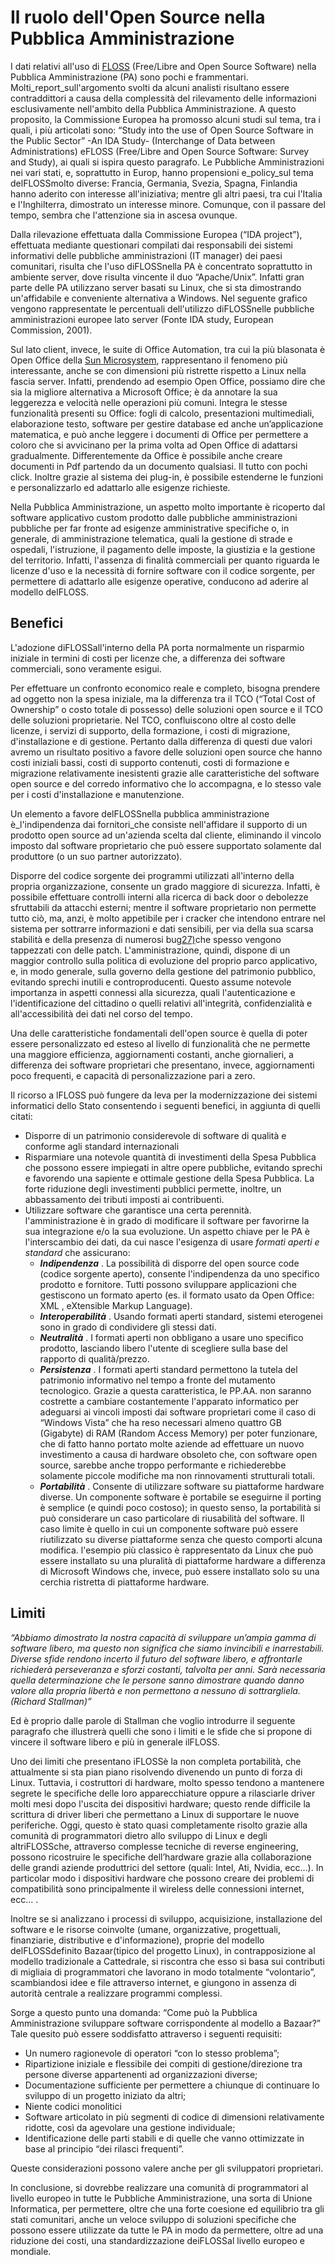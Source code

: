 # Il ruolo dell'Open Source nella Pubblica Amministrazione

I dati relativi all'uso di [FLOSS](http://theopensourcepa.altervista.org/doku.php?id=open_source#il_free_libre_and_open_source_software) \(Free/Libre and Open Source Software\) nella Pubblica Amministrazione \(PA\) sono pochi e frammentari. Molti\_report\_sull'argomento svolti da alcuni analisti risultano essere contraddittori a causa della complessità del rilevamento delle informazioni esclusivamente nell'ambito della Pubblica Amministrazione. A questo proposito, la Commissione Europea ha promosso alcuni studi sul tema, tra i quali, i più articolati sono: “Study into the use of Open Source Software in the Public Sector” -An IDA Study- \(Interchange of Data between Administrations\) eFLOSS \(Free/Libre and Open Source Software: Survey and Study\), ai quali si ispira questo paragrafo. Le Pubbliche Amministrazioni nei vari stati, e, soprattutto in Europ, hanno propensioni e\_policy\_sul tema delFLOSSmolto diverse: Francia, Germania, Svezia, Spagna, Finlandia hanno aderito con interesse all'iniziativa; mentre gli altri paesi, tra cui l'Italia e l'Inghilterra, dimostrato un interesse minore. Comunque, con il passare del tempo, sembra che l'attenzione sia in ascesa ovunque.

Dalla rilevazione effettuata dalla Commissione Europea \(“IDA project”\), effettuata mediante questionari compilati dai responsabili dei sistemi informativi delle pubbliche amministrazioni \(IT manager\) dei paesi comunitari, risulta che l'uso diFLOSSnella PA è concentrato soprattutto in ambiente server, dove risulta vincente il duo “Apache/Unix”. Infatti gran parte delle PA utilizzano server basati su Linux, che si sta dimostrando un'affidabile e conveniente alternativa a Windows. Nel seguente grafico vengono rappresentate le percentuali dell'utilizzo diFLOSSnelle pubbliche amministrazioni europee lato server \(Fonte IDA study, European Commission, 2001\).

Sul lato client, invece, le suite di Office Automation, tra cui la più blasonata è Open Office della [Sun Microsystem](http://it.sun.com/), rappresentano il fenomeno più interessante, anche se con dimensioni più ristrette rispetto a Linux nella fascia server. Infatti, prendendo ad esempio Open Office, possiamo dire che sia la migliore alternativa a Microsoft Office; è da annotare la sua leggerezza e velocità nelle operazioni più comuni. Integra le stesse funzionalità presenti su Office: fogli di calcolo, presentazioni multimediali, elaborazione testo, software per gestire database ed anche un’applicazione matematica, e può anche leggere i documenti di Office per permettere a coloro che si avvicinano per la prima volta ad Open Office di adattarsi gradualmente. Differentemente da Office è possibile anche creare documenti in Pdf partendo da un documento qualsiasi. Il tutto con pochi click. Inoltre grazie al sistema dei plug-in, è possibile estenderne le funzioni e personalizzarlo ed adattarlo alle esigenze richieste.

Nella Pubblica Amministrazione, un aspetto molto importante è ricoperto dal software applicativo custom prodotto dalle pubbliche amministrazioni pubbliche per far fronte ad esigenze amministrative specifiche o, in generale, di amministrazione telematica, quali la gestione di strade e ospedali, l'istruzione, il pagamento delle imposte, la giustizia e la gestione del territorio. Infatti, l'assenza di finalità commerciali per quanto riguarda le licenze d'uso e la necessità di fornire software con il codice sorgente, per permettere di adattarlo alle esigenze operative, conducono ad aderire al modello delFLOSS.

## Benefici

L'adozione diFLOSSall'interno della PA porta normalmente un risparmio iniziale in termini di costi per licenze che, a differenza dei software commerciali, sono veramente esigui.

Per effettuare un confronto economico reale e completo, bisogna prendere ad oggetto non la spesa iniziale, ma la differenza tra il TCO \(“Total Cost of Ownership” o costo totale di possesso\) delle soluzioni open source e il TCO delle soluzioni proprietarie. Nel TCO, confluiscono oltre al costo delle licenze, i servizi di supporto, della formazione, i costi di migrazione, d'installazione e di gestione. Pertanto dalla differenza di questi due valori avremo un risultato positivo a favore delle soluzioni open source che hanno costi iniziali bassi, costi di supporto contenuti, costi di formazione e migrazione relativamente inesistenti grazie alle caratteristiche del software open source e del corredo informativo che lo accompagna, e lo stesso vale per i costi d'installazione e manutenzione.

Un elemento a favore delFLOSSnella pubblica amministrazione è\_l'indipendenza dai fornitori\_che consiste nell'affidare il supporto di un prodotto open source ad un'azienda scelta dal cliente, eliminando il vincolo imposto dal software proprietario che può essere supportato solamente dal produttore \(o un suo partner autorizzato\).

Disporre del codice sorgente dei programmi utilizzati all'interno della propria organizzazione, consente un grado maggiore di sicurezza. Infatti, è possibile effettuare controlli interni alla ricerca di back door o debolezze sfruttabili da attacchi esterni; mentre il software proprietario non permette tutto ciò, ma, anzi, è molto appetibile per i cracker che intendono entrare nel sistema per sottrarre informazioni e dati sensibili, per via della sua scarsa stabilità e della presenza di numerosi bug[27\)](http://theopensourcepa.altervista.org/doku.php?id=open_source#fn__27)che spesso vengono tappezzati con delle patch. L'amministrazione, quindi, dispone di un maggior controllo sulla politica di evoluzione del proprio parco applicativo, e, in modo generale, sulla governo della gestione del patrimonio pubblico, evitando sprechi inutili e controproducenti. Questo assume notevole importanza in aspetti connessi alla sicurezza, quali l'autenticazione e l'identificazione del cittadino o quelli relativi all'integrità, confidenzialità e all'accessibilità dei dati nel corso del tempo.

Una delle caratteristiche fondamentali dell'open source è quella di poter essere personalizzato ed esteso al livello di funzionalità che ne permette una maggiore efficienza, aggiornamenti costanti, anche giornalieri, a differenza dei software proprietari che presentano, invece, aggiornamenti poco frequenti, e capacità di personalizzazione pari a zero.

Il ricorso a lFLOSS può fungere da leva per la modernizzazione dei sistemi informatici dello Stato consentendo i seguenti benefici, in aggiunta di quelli citati:

* Disporre di un patrimonio considerevole di software di qualità e conforme agli standard internazionali
* Risparmiare una notevole quantità di investimenti della Spesa Pubblica che possono essere impiegati in altre opere pubbliche, evitando sprechi e favorendo una sapiente e ottimale gestione della Spesa Pubblica. La forte riduzione degli investimenti pubblici permette, inoltre, un abbassamento dei tributi imposti ai contribuenti.
* Utilizzare software che garantisce una certa perennità. l'amministrazione è in grado di modificare il software per favorirne la sua integrazione e/o la sua evoluzione. Un aspetto chiave per le PA è l'interscambio dei dati, da cui nasce l'esigenza di usare
  _formati aperti e standard_
  che assicurano:
  * _**Indipendenza**_
    . La possibilità di disporre del open source code \(codice sorgente aperto\), consente l'indipendenza da uno specifico prodotto e fornitore. Tutti possono sviluppare applicazioni che gestiscono un formato aperto \(es. il formato usato da Open Office:
    XML
    , eXtensible Markup Language\).
  * _**Interoperabilità**_
    . Usando formati aperti standard, sistemi eterogenei sono in grado di condividere gli stessi dati.
  * _**Neutralità**_
    . I formati aperti non obbligano a usare uno specifico prodotto, lasciando libero l'utente di scegliere sulla base del rapporto di qualità/prezzo.
  * _**Persistenza**_
    . I formati aperti standard permettono la tutela del patrimonio informativo nel tempo a fronte del mutamento tecnologico. Grazie a questa caratteristica, le PP.AA. non saranno costrette a cambiare costantemente l'apparato informatico per adeguarsi ai vincoli imposti dai software proprietari come il caso di “Windows Vista” che ha reso necessari almeno quattro
    GB
    \(Gigabyte\) di RAM \(Random Access Memory\) per poter funzionare, che di fatto hanno portato molte aziende ad effettuare un nuovo investimento a causa di hardware obsoleto che, con software open source, sarebbe anche troppo performante e richiederebbe solamente piccole modifiche ma non rinnovamenti strutturali totali.
  * _**Portabilità**_
    . Consente di utilizzare software su piattaforme hardware diverse. Un componente software è portabile se eseguirne il porting è semplice \(e quindi poco costoso\); in questo senso, la portabilità si può considerare un caso particolare di riusabilità del software. Il caso limite è quello in cui un componente software può essere riutilizzato su diverse piattaforme senza che questo comporti alcuna modifica. l'esempio più classico è rappresentato da Linux che può essere installato su una pluralità di piattaforme hardware a differenza di Microsoft Windows che, invece, può essere installato solo su una cerchia ristretta di piattaforme hardware.

## Limiti

_“Abbiamo dimostrato la nostra capacità di sviluppare un’ampia gamma di software libero, ma questo non significa che siamo invincibili e inarrestabili. Diverse sfide rendono incerto il futuro del software libero, e affrontarle richiederà perseveranza e sforzi costanti, talvolta per anni. Sarà necessaria quella determinazione che le persone sanno dimostrare quando danno valore alla propria libertà e non permettono a nessuno di sottrargliela. \(Richard Stallman\)”_

Ed è proprio dalle parole di Stallman che voglio introdurre il seguente paragrafo che illustrerà quelli che sono i limiti e le sfide che si propone di vincere il software libero e più in generale ilFLOSS.

Uno dei limiti che presentano iFLOSSè la non completa portabilità, che attualmente si sta pian piano risolvendo divenendo un punto di forza di Linux. Tuttavia, i costruttori di hardware, molto spesso tendono a mantenere segrete le specifiche delle loro apparecchiature oppure a rilasciarle driver molti mesi dopo l'uscita dei dispositivi hardware; questo rende difficile la scrittura di driver liberi che permettano a Linux di supportare le nuove periferiche. Oggi, questo è stato quasi completamente risolto grazie alla comunità di programmatori dietro allo sviluppo di Linux e degli altriFLOSSche, attraverso complesse tecniche di reverse engineering, possono ricostruire le specifiche dell’hardware grazie alla collaborazione delle grandi aziende produttrici del settore \(quali: Intel, Ati, Nvidia, ecc…\). In particolar modo i dispositivi hardware che possono creare dei problemi di compatibilità sono principalmente il wireless delle connessioni internet, ecc… .

Inoltre se si analizzano i processi di sviluppo, acquisizione, installazione del software e le risorse coinvolte \(umane, organizzative, progettuali, finanziarie, distributive e d'informazione\), proprie del modello delFLOSSdefinito Bazaar\(tipico del progetto Linux\), in contrapposizione al modello tradizionale a Cattedrale, si riscontra che esso si basa sui contributi di migliaia di programmatori che lavorano in modo totalmente “volontario”, scambiandosi idee e file attraverso internet, e giungono in assenza di autorità centrale a realizzare programmi complessi.

Sorge a questo punto una domanda: “Come può la Pubblica Amministrazione sviluppare software corrispondente al modello a Bazaar?” Tale quesito può essere soddisfatto attraverso i seguenti requisiti:

* Un numero ragionevole di operatori “con lo stesso problema”;
* Ripartizione iniziale e flessibile dei compiti di gestione/direzione tra persone diverse appartenenti ad organizzazioni diverse;
* Documentazione sufficiente per permettere a chiunque di continuare lo sviluppo di un progetto iniziato da altri;
* Niente codici monolitici
* Software articolato in più segmenti di codice di dimensioni relativamente ridotte, così da agevolare una gestione individuale;
* Identificazione delle parti stabili e di quelle che vanno ottimizzate in base al principio “dei rilasci frequenti”.

Queste considerazioni possono valere anche per gli sviluppatori proprietari.

In conclusione, si dovrebbe realizzare una comunità di programmatori al livello europeo in tutte le Pubbliche Amministrazione, una sorta di Unione Informatica, per permettere, oltre che una forte coesione ed equilibrio tra gli stati comunitari, anche un veloce sviluppo di soluzioni specifiche che possono essere utilizzate da tutte le PA in modo da permettere, oltre ad una riduzione dei costi, una standardizzazione deiFLOSSal livello europeo e mondiale.

